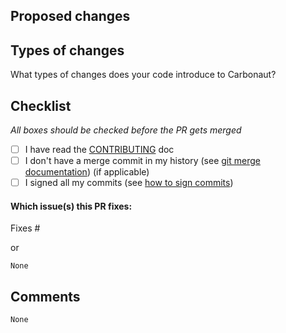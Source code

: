 ## Proposed changes

<!-- 
Describe the big picture of your changes here to communicate to the maintainers why we should accept this pull request. If it fixes a bug or resolves a feature request, be sure to link to that issue. 
-->

## Types of changes

What types of changes does your code introduce to Carbonaut?

<!--
/kind feature
/kind doc
/kind bug
/kind bug-fix
/kind governance
/kind clean-up
-->


## Checklist

<!-- Put an `x` in the boxes that apply. You can also fill these out after creating the PR. If you're unsure about any of them, don't hesitate to ask :). This is simply a reminder of what we are going to look for before merging code. -->

_All boxes should be checked before the PR gets merged_
- [ ] I have read the [CONTRIBUTING](https://github.com/carbonaut-cloud/community/blob/main/CONTRIBUTING.md) doc
- [ ] I don't have a merge commit in my history (see [git merge documentation](https://www.git-scm.com/docs/git-merge#_options)) (if applicable)
- [ ] I signed all my commits (see [how to sign commits](https://docs.github.com/en/authentication/managing-commit-signature-verification/signing-commits))

#### Which issue(s) this PR fixes:

Fixes #

or

`None`

## Comments

<!-- 
Please don't hesitate to use this section! 
It is often a good idea to reference other issues, provide context or elaborate other options you explored...
-->

`None`